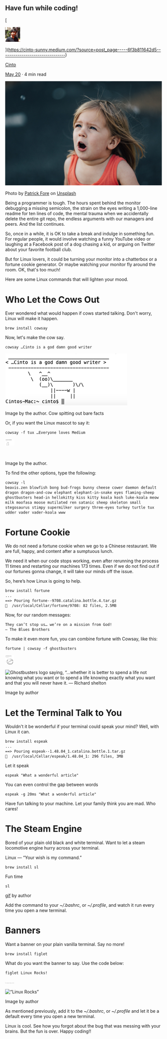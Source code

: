 Have fun while coding!
----------------------

[

![Cinto](resources/C99A9A8A0D16E302A07A6B96AFB570E5.png)

](https://cinto-sunny.medium.com/?source=post_page-----6f3b811642d5--------------------------------)

[Cinto](https://cinto-sunny.medium.com/?source=post_page-----6f3b811642d5--------------------------------)

[May 20](https://betterprogramming.pub/5-linux-commands-that-can-make-you-go-wow-6f3b811642d5?source=post_page-----6f3b811642d5--------------------------------) · 4 min read

![Young child going “Wow!” :)](resources/B1E793708765C2A2680B6F24FD0D213D.jpg)

Photo by [Patrick Fore](https://unsplash.com/@patrickian4?utm_source=medium&utm_medium=referral) on [Unsplash](https://unsplash.com/?utm_source=medium&utm_medium=referral)

Being a programmer is tough. The hours spent behind the monitor debugging a missing semicolon, the strain on the eyes writing a 1,000-line readme for ten lines of code, the mental trauma when we accidentally delete the entire git repo, the endless arguments with our managers and peers. And the list continues.

So, once in a while, it is OK to take a break and indulge in something fun. For regular people, it would involve watching a funny YouTube video or laughing at a Facebook post of a dog chasing a kid, or arguing on Twitter about your favorite football club.

But for Linux lovers, it could be turning your monitor into a chatterbox or a fortune cookie generator. Or maybe watching your monitor fly around the room. OK, that's too much!

Here are some Linux commands that will lighten your mood.

Who Let the Cows Out
====================

Ever wondered what would happen if cows started talking. Don't worry, Linux will make it happen.

    brew install cowsay

Now, let's make the cow say.

    cowsay …Cinto is a god damn good writer

![](resources/102369A1574097E3BC3D22A9F8B359F3.png)

Image by the author. Cow spitting out bare facts

Or, if you want the Linux mascot to say it:

    cowsay -f tux …Everyone loves Medium

![](resources/59C184BE4D346A8FF4CD5F1D3335912F.png)

![]()

Image by the author.

To find the other options, type the following:

    cowsay -l
    beavis.zen blowfish bong bud-frogs bunny cheese cower daemon default dragon dragon-and-cow elephant elephant-in-snake eyes flaming-sheep ghostbusters head-in hellokitty kiss kitty koala kosh luke-koala meow milk moofasa moose mutilated ren satanic sheep skeleton small stegosaurus stimpy supermilker surgery three-eyes turkey turtle tux udder vader vader-koala www

Fortune Cookie
==============

We do not need a fortune cookie when we go to a Chinese restaurant. We are full, happy, and content after a sumptuous lunch.

We need it when our code stops working, even after rerunning the process 11 times and restarting our machines 173 times. Even if we do not find out if our fortunes gonna change, it will take our minds off the issue.

So, here’s how Linux is going to help.

    brew install fortune
    ...
    ==> Pouring fortune--9708.catalina.bottle.4.tar.gz
    🍺  /usr/local/Cellar/fortune/9708: 82 files, 2.5MB

Now, for our random messages:

    They can’t stop us… we’re on a mission from God!
    — The Blues Brothers

To make it even more fun, you can combine fortune with Cowsay, like this:

    fortune | cowsay -f ghostbusters

![Ghostbusters logo saying, “…whether it is better to spend a life not knowing what you want or to spend a life knowing exactly what you want and that you will never have it. — Richard shelton](resources/506C5C896A872908AE511B09DF7AA24C.png)

![Ghostbusters logo saying, “…whether it is better to spend a life not knowing what you want or to spend a life knowing exactly what you want and that you will never have it. — Richard shelton]()

Image by author

Let the Terminal Talk to You
============================

Wouldn't it be wonderful if your terminal could speak your mind? Well, with Linux it can.

    brew install espeak
    ...
    ==> Pouring espeak--1.48.04_1.catalina.bottle.1.tar.gz
    🍺  /usr/local/Cellar/espeak/1.48.04_1: 296 files, 3MB

Let it speak

    espeak "What a wonderful article"

You can even control the gap between words

    espeak -g 20ms "What a wonderful article"

Have fun talking to your machine. Let your family think you are mad. Who cares!

The Steam Engine
================

Bored of your plain old black and white terminal. Want to let a steam locomotive engine hurry across your terminal.

Linux — “Your wish is my command.”

    brew install sl

Fun time

    sl

[gif](https://media.giphy.com/media/F9QecAyxu4W4oBtkWb/giphy.gif) by author

Add the command to your *~/.bashrc*, or *~/.profile*, and watch it run every time you open a new terminal.

Banners
=======

Want a banner on your plain vanilla terminal. Say no more!

    brew install figlet

What do you want the banner to say. Use the code below:

    figlet Linux Rocks!

![“Linux Rocks”](resources/5CEB7ED8EA29055EA1AC33A5BE847D9C.png)

![“Linux Rocks”]()

Image by author

As mentioned previously, add it to the *~/.bashrc*, or ~*/.profile* and let it be a default every time you open a new terminal.

Linux is cool. See how you forgot about the bug that was messing with your brains. But the fun is over. Happy coding!!